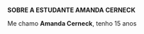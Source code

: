 <strong>SOBRE A ESTUDANTE AMANDA CERNECK</strong>

Me chamo <strong>Amanda Cerneck</strong>, tenho 15 anos
